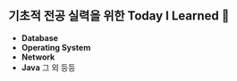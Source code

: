 ## 기초적 전공 실력을 위한 Today I Learned 🥰

+ **Database**
+ **Operating System**
+ **Network**
+ **Java**
그 외 등등
